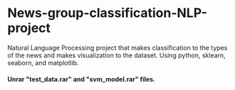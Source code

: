 # News-group-classification-NLP-project
Natural Language Processing project that makes classification to the types of the news and makes visualization to the dataset. Using python, sklearn, seaborn, and matplotlib.

#### Unrar "test_data.rar" and "svm_model.rar" files.
